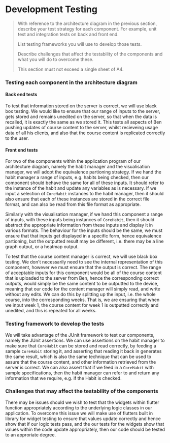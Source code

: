 # Development Testing

> With reference to the architecture diagram in the previous section, describe your test strategy for each component. For example, unit test and integration tests on back and front end.
>
> List testing frameworks you will use to develop those tests.
>
> Describe challenges that affect the testability of the components and what you will do to overcome these.
>
> This section must not exceed a single sheet of A4.

### Testing each component in the architecture diagram

#### Back end tests

To test that information stored on the server is correct, we will use black box testing. We would like to ensure that our range of inputs to the server, gets stored and remains unedited on the server, so that when the data is recalled, it is exactly the same as we stored it. This tests all aspects of Ben pushing updates of course content to the server, whilst recieveing usage data of all his clients, and also that the course content is replicated correctly to the user.

#### Front end tests

For two of the components within the application program of our architecture diagram, namely the habit manager and the visualisation manager, we will adopt the equivalence partioning strategy. If we hand the habit manager a range of inputs, e.g. habits being checked, then our component should behave the same for all of these inputs. It should refer to the instance of the habit and update any variables as is necessary. If we input a selection of `CoreHabit` instances to the habit manager, then it should also ensure that each of these instances are stored in the correct file format, and can also be read from this file format as appropriate.

Similarly with the visualisation manager, if we hand this component a range of inputs, with these inputs being instances of `CoreHabit`, then it should abstract the appropriate information from these inputs and display it in various formats. The behaviour for the inputs should be the same, we must ensure that that inputs get displayed in a specific form, hence equivalence partioning, but the outputted result may be different, i.e. there may be a line graph output, or a heatmap output.

To test that the course content manager is correct, we will use black box testing. We don't necessarily need to see the internal representation of this component, however we must ensure that the output is correct. The range of acceptable inputs for this component would be all of the course content that is uploaded to the server from Ben, hence the corresponding correct outputs, would simply be the same content to be outputted to the device, meaning that our code for the content manager will simply read, and write without any edits. We can do this by splitting up the input, i.e. the whole course, into the corresponding weeks. That is, we are ensuring that when we input week 1, the course content for week 1 is outputted correctly and unedited, and this is repeated for all weeks.

### Testing framework to develop the tests

We will take advantage of the JUnit framework to test our components, namely the JUnit assertions. We can use assertions on the habit manager to make sure that `CoreHabit` can be stored and read correctly, by feeding a sample `CoreHabit` storing it, and asserting that reading it back in generates the same result, which is also the same technique that can be used to assure that the course content, and other information retrieved from the server is correct. We can also assert that if we feed in a `CoreHabit` with sample specifications, then the habit manager can refer to and return any information that we require, e.g. if the Habit is checked. 

### Challenges that may affect the testability of the components

There may be issues should we wish to test that the widgets within flutter function appropriately according to the underlying logic classes in our application. To overcome this issue we will make use of flutters built in library for widget testing to ensure that values update correctly and hence show that if our logic tests pass, and the our tests for the widgets show that values within the code update appropriately, then our code should be tested to an approriate degree.



